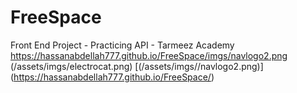 # FreeSpace
Front End Project - Practicing API - Tarmeez Academy
https://hassanabdellah777.github.io/FreeSpace/imgs/navlogo2.png
(/assets/imgs/electrocat.png)
[(/assets/imgs//navlogo2.png)]
(https://hassanabdellah777.github.io/FreeSpace/)

